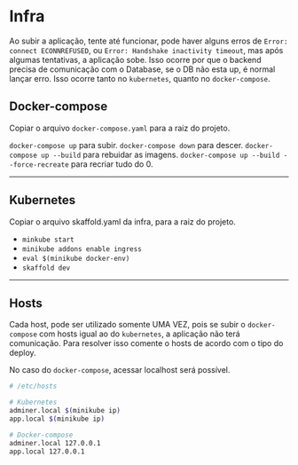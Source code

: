 # Infra

Ao subir a aplicação, tente até funcionar, pode haver alguns erros de `Error: connect ECONNREFUSED`, ou `Error: Handshake inactivity timeout`, mas após algumas tentativas, a aplicação sobe. Isso ocorre por que o backend precisa de comunicação com o Database, se o DB não esta up, é normal lançar erro. Isso ocorre tanto no `kubernetes`, quanto no `docker-compose`.

## Docker-compose

Copiar o arquivo `docker-compose.yaml` para a raiz do projeto.

`docker-compose up` para subir.
`docker-compose down` para descer.
`docker-compose up --build` para rebuidar as imagens.
`docker-compose up --build --force-recreate` para recriar tudo do 0.

---

## Kubernetes

Copiar o arquivo skaffold.yaml da infra, para a raiz do projeto.

- `minkube start`
- `minikube addons enable ingress`
- `eval $(minikube docker-env)`
- `skaffold dev`

---

## Hosts

Cada host, pode ser utilizado somente UMA VEZ, pois se subir o `docker-compose` com hosts igual ao do `kubernetes`, a aplicação não terá comunicação. Para resolver isso comente o hosts de acordo com o tipo do deploy.

No caso do `docker-compose`, acessar localhost será possível.

```bash
# /etc/hosts

# Kubernetes
adminer.local $(minikube ip)
app.local $(minikube ip)

# Docker-compose
adminer.local 127.0.0.1
app.local 127.0.0.1

```
